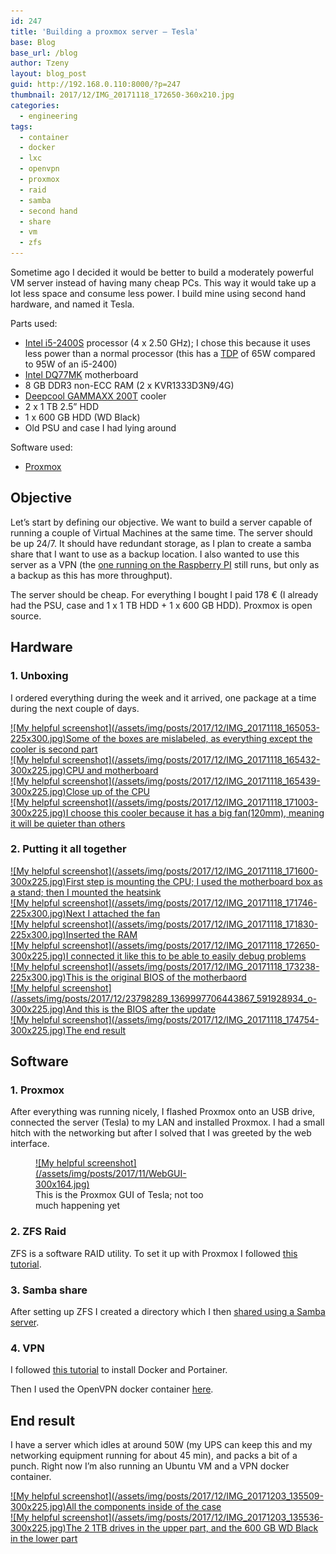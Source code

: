 ```yaml
---
id: 247
title: 'Building a proxmox server – Tesla'
base: Blog
base_url: /blog
author: Tzeny
layout: blog_post
guid: http://192.168.0.110:8000/?p=247
thumbnail: 2017/12/IMG_20171118_172650-360x210.jpg
categories:
  - engineering
tags:
  - container
  - docker
  - lxc
  - openvpn
  - proxmox
  - raid
  - samba
  - second hand
  - share
  - vm
  - zfs
---
```

Sometime ago I decided it would be better to build a moderately powerful VM server instead of having many cheap PCs. This way it would take up a lot less space and consume less power. I build mine using second hand hardware, and named it Tesla.

Parts used:

  * [Intel i5-2400S](https://ark.intel.com/products/52208/Intel-Core-i5-2400S-Processor-6M-Cache-up-to-3_30-GHz) processor (4 x 2.50 GHz); I chose this because it uses less power than a normal processor (this has a [TDP](https://en.wikipedia.org/wiki/Thermal_design_power) of 65W compared to 95W of an i5-2400)
  * [Intel DQ77MK](https://ark.intel.com/products/59044/Intel-Desktop-Board-DQ77MK) motherboard
  * 8 GB DDR3 non-ECC RAM (2 x KVR1333D3N9/4G)
  * [Deepcool GAMMAXX 200T](http://deepcool.com/product/cpucooler/2015-09/7_4054.shtml) cooler
  * 2 x 1 TB 2.5” HDD
  * 1 x 600 GB HDD (WD Black)
  * Old PSU and case I had lying around

Software used:

  * [Proxmox](https://www.proxmox.com/en/)

## Objective

Let’s start by defining our objective. We want to build a server capable of running a couple of Virtual Machines at the same time. The server should be up 24/7. It should have redundant storage, as I plan to create a samba share that I want to use as a backup location. I also wanted to use this server as a VPN (the [one running on the Raspberry PI](https://tzeny.com/2017/08/03/making-your-own-vpn/) still runs, but only as a backup as this has more throughput).

The server should be cheap. For everything I bought I paid 178 € (I already had the PSU, case and 1 x 1 TB HDD + 1 x 600 GB HDD). Proxmox is open source.

## Hardware

### 1. Unboxing

I ordered everything during the week and it arrived, one package at a time during the next couple of days.

<div class="rl-gallery-container" id="rl-gallery-container-18" data-gallery_id="0"> <div class="rl-gallery rl-basicgrid-gallery " id="rl-gallery-18" data-gallery_no="18"> 

<div class="rl-gallery-item">
  <a href="https://tzeny.com/wp-content/uploads/2017/12/IMG_20171118_165053.jpg" title="Some of the boxes are mislabeled, as everything except the cooler is second part" data-rl_title="Some of the boxes are mislabeled, as everything except the cooler is second part" class="rl-gallery-link" data-rl_caption="" data-rel="lightbox-gallery-18">![My helpful screenshot](/assets/img/posts/2017/12/IMG_20171118_165053-225x300.jpg)<span class="rl-gallery-caption"><span class="rl-gallery-item-title">Some of the boxes are mislabeled, as everything except the cooler is second part</span></span></a>
</div>

<div class="rl-gallery-item">
  <a href="https://tzeny.com/wp-content/uploads/2017/12/IMG_20171118_165432.jpg" title="CPU and motherboard" data-rl_title="CPU and motherboard" class="rl-gallery-link" data-rl_caption="" data-rel="lightbox-gallery-18">![My helpful screenshot](/assets/img/posts/2017/12/IMG_20171118_165432-300x225.jpg)<span class="rl-gallery-caption"><span class="rl-gallery-item-title">CPU and motherboard</span></span></a>
</div>

<div class="rl-gallery-item">
  <a href="https://tzeny.com/wp-content/uploads/2017/12/IMG_20171118_165439.jpg" title="Close up of the CPU" data-rl_title="Close up of the CPU" class="rl-gallery-link" data-rl_caption="" data-rel="lightbox-gallery-18">![My helpful screenshot](/assets/img/posts/2017/12/IMG_20171118_165439-300x225.jpg)<span class="rl-gallery-caption"><span class="rl-gallery-item-title">Close up of the CPU</span></span></a>
</div>

<div class="rl-gallery-item">
  <a href="https://tzeny.com/wp-content/uploads/2017/12/IMG_20171118_171003.jpg" title="I choose this cooler because it has a big fan(120mm), meaning it will be quieter than others" data-rl_title="I choose this cooler because it has a big fan(120mm), meaning it will be quieter than others" class="rl-gallery-link" data-rl_caption="" data-rel="lightbox-gallery-18">![My helpful screenshot](/assets/img/posts/2017/12/IMG_20171118_171003-300x225.jpg)<span class="rl-gallery-caption"><span class="rl-gallery-item-title">I choose this cooler because it has a big fan(120mm), meaning it will be quieter than others</span></span></a>
</div></div> </div>

### 2. Putting it all together

<div class="rl-gallery-container" id="rl-gallery-container-19" data-gallery_id="0"> <div class="rl-gallery rl-basicgrid-gallery " id="rl-gallery-19" data-gallery_no="19"> 

<div class="rl-gallery-item">
  <a href="https://tzeny.com/wp-content/uploads/2017/12/IMG_20171118_171600.jpg" title="First step is mounting the CPU; I used the motherboard box as a stand; then I mounted the heatsink" data-rl_title="First step is mounting the CPU; I used the motherboard box as a stand; then I mounted the heatsink" class="rl-gallery-link" data-rl_caption="" data-rel="lightbox-gallery-19">![My helpful screenshot](/assets/img/posts/2017/12/IMG_20171118_171600-300x225.jpg)<span class="rl-gallery-caption"><span class="rl-gallery-item-title">First step is mounting the CPU; I used the motherboard box as a stand; then I mounted the heatsink</span></span></a>
</div>

<div class="rl-gallery-item">
  <a href="https://tzeny.com/wp-content/uploads/2017/12/IMG_20171118_171746.jpg" title="Next I attached the fan" data-rl_title="Next I attached the fan" class="rl-gallery-link" data-rl_caption="" data-rel="lightbox-gallery-19">![My helpful screenshot](/assets/img/posts/2017/12/IMG_20171118_171746-225x300.jpg)<span class="rl-gallery-caption"><span class="rl-gallery-item-title">Next I attached the fan</span></span></a>
</div>

<div class="rl-gallery-item">
  <a href="https://tzeny.com/wp-content/uploads/2017/12/IMG_20171118_171830.jpg" title="Inserted the RAM" data-rl_title="Inserted the RAM" class="rl-gallery-link" data-rl_caption="" data-rel="lightbox-gallery-19">![My helpful screenshot](/assets/img/posts/2017/12/IMG_20171118_171830-225x300.jpg)<span class="rl-gallery-caption"><span class="rl-gallery-item-title">Inserted the RAM</span></span></a>
</div>

<div class="rl-gallery-item">
  <a href="https://tzeny.com/wp-content/uploads/2017/12/IMG_20171118_172650.jpg" title="I connected it like this to be able to easily debug problems" data-rl_title="I connected it like this to be able to easily debug problems" class="rl-gallery-link" data-rl_caption="" data-rel="lightbox-gallery-19">![My helpful screenshot](/assets/img/posts/2017/12/IMG_20171118_172650-300x225.jpg)<span class="rl-gallery-caption"><span class="rl-gallery-item-title">I connected it like this to be able to easily debug problems</span></span></a>
</div>

<div class="rl-gallery-item">
  <a href="https://tzeny.com/wp-content/uploads/2017/12/IMG_20171118_173238.jpg" title="This is the original BIOS of the motherbaord" data-rl_title="This is the original BIOS of the motherbaord" class="rl-gallery-link" data-rl_caption="" data-rel="lightbox-gallery-19">![My helpful screenshot](/assets/img/posts/2017/12/IMG_20171118_173238-225x300.jpg)<span class="rl-gallery-caption"><span class="rl-gallery-item-title">This is the original BIOS of the motherbaord</span></span></a>
</div>

<div class="rl-gallery-item">
  <a href="https://tzeny.com/wp-content/uploads/2017/12/23798289_1369997706443867_591928934_o.jpg" title="And this is the BIOS after the update" data-rl_title="And this is the BIOS after the update" class="rl-gallery-link" data-rl_caption="" data-rel="lightbox-gallery-19">![My helpful screenshot](/assets/img/posts/2017/12/23798289_1369997706443867_591928934_o-300x225.jpg)<span class="rl-gallery-caption"><span class="rl-gallery-item-title">And this is the BIOS after the update</span></span></a>
</div>

<div class="rl-gallery-item">
  <a href="https://tzeny.com/wp-content/uploads/2017/12/IMG_20171118_174754.jpg" title="The end result" data-rl_title="The end result" class="rl-gallery-link" data-rl_caption="" data-rel="lightbox-gallery-19">![My helpful screenshot](/assets/img/posts/2017/12/IMG_20171118_174754-300x225.jpg)<span class="rl-gallery-caption"><span class="rl-gallery-item-title">The end result</span></span></a>
</div></div> </div>

## Software

### 1. Proxmox

After everything was running nicely, I flashed Proxmox onto an USB drive, connected the server (Tesla) to my LAN and installed Proxmox. I had a small hitch with the networking but after I solved that I was greeted by the web interface.

<figure id="attachment_244" aria-describedby="caption-attachment-244" style="width: 300px" class="wp-caption alignnone"><a href="https://tzeny.com/wp-content/uploads/2017/11/WebGUI.jpg" data-rel="lightbox-image-0" data-rl\_title="" data-rl\_caption="" title="">![My helpful screenshot](/assets/img/posts/2017/11/WebGUI-300x164.jpg)</a><figcaption id="caption-attachment-244" class="wp-caption-text">This is the Proxmox GUI of Tesla; not too much happening yet</figcaption></figure>

### 2. ZFS Raid

ZFS is a software RAID utility. To set it up with Proxmox I followed [this tutorial](https://forum.level1techs.com/t/how-to-create-a-nas-using-zfs-and-proxmox-with-pictures/117375).

### 3. Samba share

After setting up ZFS I created a directory which I then [shared using a Samba server](https://tzeny.com/2017/09/15/building-a-cheap-nas/).

### 4. VPN

I followed [this tutorial](https://www.servethehome.com/creating-the-ultimate-virtualization-and-container-setup-with-management-guis/) to install Docker and Portainer.

Then I used the OpenVPN docker container [here](https://github.com/kylemanna/docker-openvpn).

## End result

I have a server which idles at around 50W (my UPS can keep this and my networking equipment running for about 45 min), and packs a bit of a punch. Right now I’m also running an Ubuntu VM and a VPN docker container.

<div class="rl-gallery-container" id="rl-gallery-container-20" data-gallery_id="0"> <div class="rl-gallery rl-basicgrid-gallery " id="rl-gallery-20" data-gallery_no="20"> 

<div class="rl-gallery-item">
  <a href="https://tzeny.com/wp-content/uploads/2017/12/IMG_20171203_135509.jpg" title="All the components inside of the case" data-rl_title="All the components inside of the case" class="rl-gallery-link" data-rl_caption="" data-rel="lightbox-gallery-20">![My helpful screenshot](/assets/img/posts/2017/12/IMG_20171203_135509-300x225.jpg)<span class="rl-gallery-caption"><span class="rl-gallery-item-title">All the components inside of the case</span></span></a>
</div>

<div class="rl-gallery-item">
  <a href="https://tzeny.com/wp-content/uploads/2017/12/IMG_20171203_135536.jpg" title="The 2 1TB drives in the upper part, and the 600 GB WD Black in the lower part" data-rl_title="The 2 1TB drives in the upper part, and the 600 GB WD Black in the lower part" class="rl-gallery-link" data-rl_caption="" data-rel="lightbox-gallery-20">![My helpful screenshot](/assets/img/posts/2017/12/IMG_20171203_135536-300x225.jpg)<span class="rl-gallery-caption"><span class="rl-gallery-item-title">The 2 1TB drives in the upper part, and the 600 GB WD Black in the lower part</span></span></a>
</div></div> </div>

